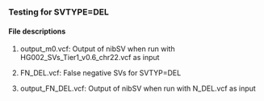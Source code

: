 ### Testing for SVTYPE=DEL

#### File descriptions

1. output_m0.vcf: Output of nibSV when run with HG002_SVs_Tier1_v0.6_chr22.vcf as input

2. FN_DEL.vcf: False negative SVs for SVTYP=DEL

3. output_FN_DEL.vcf: Output of nibSV when run with N_DEL.vcf as input


